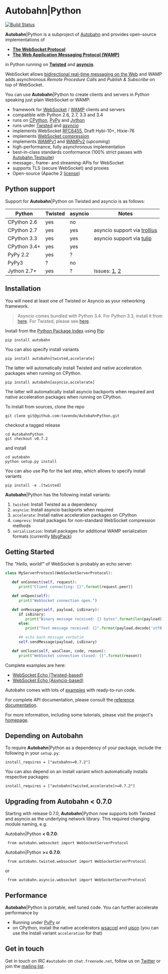 # Autobahn|Python

[![Build Status](https://travis-ci.org/tavendo/AutobahnPython.png?branch=master)](https://travis-ci.org/tavendo/AutobahnPython)

**Autobahn**|Python is a subproject of [Autobahn](http://autobahn.ws/) and provides open-source implementations of

* **[The WebSocket Protocol](http://tools.ietf.org/html/rfc6455)**
* **[The Web Application Messaging Protocol (WAMP)](http://wamp.ws/)**

in Python running on [**Twisted**](http://twistedmatrix.com/) and [**asyncio**](http://docs.python.org/3.4/library/asyncio.html).

WebSocket allows [bidirectional real-time messaging on the Web](http://tavendo.com/blog/post/websocket-why-what-can-i-use-it/) and WAMP adds asynchronous *Remote Procedure Calls* and *Publish & Subscribe* on top of WebSocket. 

You can use **Autobahn**|Python to create clients and servers in Python speaking just plain WebSocket or WAMP:

* framework for [WebSocket](http://tools.ietf.org/html/rfc6455) / [WAMP](http://wamp.ws/) clients and servers
* compatible with Python 2.6, 2.7, 3.3 and 3.4
* runs on [CPython](http://python.org/), [PyPy](http://pypy.org/) and [Jython](http://jython.org/)
* runs under [Twisted](http://twistedmatrix.com/) and [asyncio](http://docs.python.org/3.4/library/asyncio.html)
* implements WebSocket [RFC6455](http://tools.ietf.org/html/rfc6455), Draft Hybi-10+, Hixie-76
* implements [WebSocket compression](http://tools.ietf.org/html/draft-ietf-hybi-permessage-compression)
* implements [WAMPv1](http://wamp.ws/spec/) and [WAMPv2](https://github.com/tavendo/WAMP/blob/master/spec/README.md) (*upcoming*)
* high-performance, fully asynchronous implementation
* best-in-class standards conformance (100% strict passes with [Autobahn Testsuite](http://autobahn.ws/testsuite))
* message-, frame- and streaming-APIs for WebSocket
* supports TLS (secure WebSocket) and proxies
* Open-source (Apache 2 [license](https://github.com/tavendo/AutobahnPython/blob/master/LICENSE))


## Python support

Support for **Autobahn**|Python on Twisted and asyncio is as follows:

| Python        | Twisted   | asyncio | Notes |
|---------------|-----------|---------|-------|
| CPython 2.6	| yes       | no      | |
| CPython 2.7	| yes       | yes     | asyncio support via [trollius](https://pypi.python.org/pypi/trollius/) |
| CPython 3.3	| yes       | yes     | asyncio support via [tulip](https://pypi.python.org/pypi/asyncio/) |
| CPython 3.4+	| yes       | yes     | |
| PyPy 2.2	    | yes       | ?       | |
| PyPy3         | ?	        | no      | |
| Jython 2.7+   | yes       | ?       | Issues: [1](http://twistedmatrix.com/trac/ticket/3413), [2](http://twistedmatrix.com/trac/ticket/6746) |


## Installation

You will need at least one of Twisted or Asyncio as your networking framework.

> Asyncio comes bundled with Python 3.4. For Python 3.3, install it from [here](https://pypi.python.org/pypi/asyncio). For Twisted, please see [here](http://twistedmatrix.com/).

Install from the [Python Package Index](http://pypi.python.org/pypi/autobahn) using [Pip](http://www.pip-installer.org/en/latest/installing.html):

	pip install autobahn

You can also specify install variants

	pip install autobahn[twisted,accelerate]

The latter will automatically install Twisted and native acceleration packages when running on CPython.

	pip install autobahn[asyncio,accelerate]

The latter will automatically install asyncio backports when required and native acceleration packages when running on CPython.

To install from sources, clone the repo

	git clone git@github.com:tavendo/AutobahnPython.git

checkout a tagged release

	cd AutobahnPython
	git checkout v0.7.2

and install

	cd autobahn
	python setup.py install

You can also use Pip for the last step, which allows to specify install variants

	pip install -e .[twisted]

**Autobahn**|Python has the following install variants:

 1. `twisted`: Install Twisted as a dependency
 2. `asyncio`: Install asyncio backports when required
 3. `accelerate`: Install native acceleration packages on CPython
 4. `compress`: Install packages for non-standard WebSocket compression methods
 5. `serialization`: Install packages for additional WAMP serialization formats (currently [MsgPack](http://msgpack.org/))


## Getting Started

The *"Hello, world!"* of WebSocket is probably an echo server:

```python
class MyServerProtocol(WebSocketServerProtocol):

   def onConnect(self, request):
      print("Client connecting: {}".format(request.peer))

   def onOpen(self):
      print("WebSocket connection open.")

   def onMessage(self, payload, isBinary):
      if isBinary:
         print("Binary message received: {} bytes".format(len(payload)))
      else:
         print("Text message received: {}".format(payload.decode('utf8')))

      ## echo back message verbatim
      self.sendMessage(payload, isBinary)

   def onClose(self, wasClean, code, reason):
      print("WebSocket connection closed: {}".format(reason))
```

Complete examples are here:

 * [WebSocket Echo (Twisted-based)](https://github.com/tavendo/AutobahnPython/tree/master/examples/twisted/websocket/echo)
 * [WebSocket Echo (Asyncio-based)](https://github.com/tavendo/AutobahnPython/tree/master/examples/asyncio/websocket/echo)

Autobahn comes with lots of [examples](https://github.com/tavendo/AutobahnPython/tree/master/examples) with ready-to-run code.

For complete API documentation, please consult the [reference documentation](http://autobahn.ws/python/reference/).

For more information, including some tutorials, please visit the project's [homepage](http://autobahn.ws/python).


## Depending on Autobahn

To require **Autobahn**|Python as a dependency of your package, include the following in your `setup.py`:

	install_requires = ["autobahn>=0.7.2"]

You can also depend on an install variant which automatically installs respective packages:

	install_requires = ["autobahn[twisted,accelerate]>=0.7.2"]


## Upgrading from Autobahn < 0.7.0

Starting with release 0.7.0, **Autobahn**|Python now supports both Twisted and asyncio as the underlying network library. This required changing module naming, e.g.

Autobahn|Python **< 0.7.0**:

     from autobahn.websocket import WebSocketServerProtocol

Autobahn|Python **>= 0.7.0**:

     from autobahn.twisted.websocket import WebSocketServerProtocol

or

     from autobahn.asyncio.websocket import WebSocketServerProtocol 


## Performance

**Autobahn**|Python is portable, well tuned code. You can further accelerate performance by

* Running under [PyPy](http://pypy.org/) or
* on CPython, install the native accelerators [wsaccel](https://pypi.python.org/pypi/wsaccel/) and [ujson](https://pypi.python.org/pypi/ujson/) (you can use the install variant `acceleration` for that)


## Get in touch

Get in touch on IRC `#autobahn` on `chat.freenode.net`, follow us on [Twitter](https://twitter.com/autobahnws) or join the [mailing list](http://groups.google.com/group/autobahnws).
